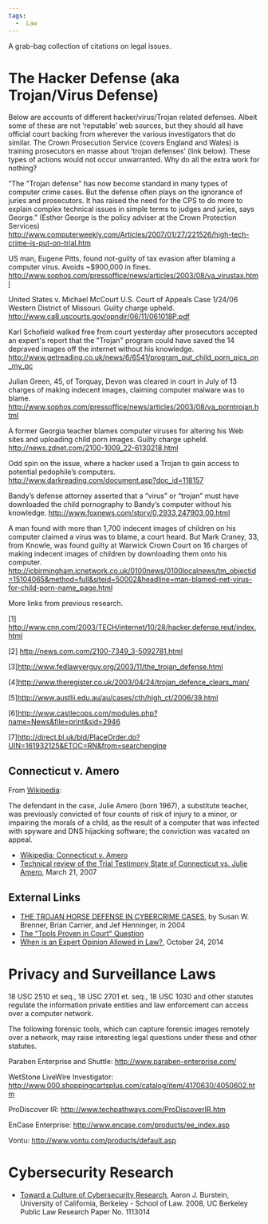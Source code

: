 ```yaml
---
tags:
  -  Law
---
```

A grab-bag collection of citations on legal issues.

# The Hacker Defense (aka Trojan/Virus Defense)

Below are accounts of different hacker/virus/Trojan related defenses.
Albeit some of these are not ‘reputable’ web sources, but they should
all have official court backing from wherever the various investigators
that do similar. The Crown Prosecution Service (covers England and
Wales) is training prosecutors en masse about ‘trojan defenses’ (link
below). These types of actions would not occur unwarranted. Why do all
the extra work for nothing?

“The "Trojan defense" has now become standard in many types of computer
crime cases. But the defense often plays on the ignorance of juries and
prosecutors. It has raised the need for the CPS to do more to explain
complex technical issues in simple terms to judges and juries, says
George.” (Esther George is the policy adviser at the Crown Protection
Services)
<http://www.computerweekly.com/Articles/2007/01/27/221526/high-tech-crime-is-put-on-trial.htm>

US man, Eugene Pitts, found not-guilty of tax evasion after blaming a
computer virus. Avoids \~\$900,000 in fines.
<http://www.sophos.com/pressoffice/news/articles/2003/08/va_virustax.html>

United States v. Michael McCourt U.S. Court of Appeals Case 1/24/06
Western District of Missouri. Guilty charge upheld.
<http://www.ca8.uscourts.gov/opndir/06/11/061018P.pdf>

Karl Schofield walked free from court yesterday after prosecutors
accepted an expert's report that the "Trojan" program could have saved
the 14 depraved images off the internet without his knowledge.
<http://www.getreading.co.uk/news/6/6541/program_put_child_porn_pics_on_my_pc>

Julian Green, 45, of Torquay, Devon was cleared in court in July of 13
charges of making indecent images, claiming computer malware was to
blame.
<http://www.sophos.com/pressoffice/news/articles/2003/08/va_porntrojan.html>

A former Georgia teacher blames computer viruses for altering his Web
sites and uploading child porn images. Guilty charge upheld.
<http://news.zdnet.com/2100-1009_22-6130218.html>

Odd spin on the issue, where a hacker used a Trojan to gain access to
potential pedophile’s computers.
<http://www.darkreading.com/document.asp?doc_id=118157>

Bandy’s defense attorney asserted that a “virus” or “trojan” must have
downloaded the child pornography to Bandy’s computer without his
knowledge. <http://www.foxnews.com/story/0,2933,247903,00.html>

A man found with more than 1,700 indecent images of children on his
computer claimed a virus was to blame, a court heard. But Mark Craney,
33, from Knowle, was found guilty at Warwick Crown Court on 16 charges
of making indecent images of children by downloading them onto his
computer.
<http://icbirmingham.icnetwork.co.uk/0100news/0100localnews/tm_objectid=15104065&method=full&siteid=50002&headline=man-blamed-net-virus-for-child-porn-name_page.html>

More links from previous research.

\[1\]
<http://www.cnn.com/2003/TECH/internet/10/28/hacker.defense.reut/index.html>

\[2\] <http://news.com.com/2100-7349_3-5092781.html>

\[3\]<http://www.fedlawyerguy.org/2003/11/the_trojan_defense.html>

\[4\]<http://www.theregister.co.uk/2003/04/24/trojan_defence_clears_man/>

\[5\]<http://www.austlii.edu.au/au/cases/cth/high_ct/2006/39.html>

\[6\]<http://www.castlecops.com/modules.php?name=News&file=print&sid=2946>

\[7\]<http://direct.bl.uk/bld/PlaceOrder.do?UIN=161932125&ETOC=RN&from=searchengine>

## Connecticut v. Amero

From [Wikipedia](http://en.wikipedia.org/wiki/Connecticut_v._Amero):

The defendant in the case, Julie Amero (born 1967), a substitute
teacher, was previously convicted of four counts of risk of injury to a
minor, or impairing the morals of a child, as the result of a computer
that was infected with spyware and DNS hijacking software; the
conviction was vacated on appeal.

- [Wikipedia: Connecticut v.
  Amero](http://en.wikipedia.org/wiki/Connecticut_v._Amero)
- [Technical review of the Trial Testimony State of Connecticut vs.
  Julie
  Amero](http://dfir.com.br/wp-content/uploads/2014/02/julieamerosummary.pdf),
  March 21, 2007

## External Links

- [THE TROJAN HORSE DEFENSE IN CYBERCRIME
  CASES](https://www.cerias.purdue.edu/assets/pdf/bibtex_archive/2005-15.pdf),
  by Susan W. Brenner, Brian Carrier, and Jef Henninger, in 2004
- [The "Tools Proven in Court"
  Question](http://www.cybersecurityinstitute.biz/tpicq.htm)
- [When is an Expert Opinion Allowed in
  Law?](https://www.elvidence.com.au/expert-opinion-in-law/), October
  24, 2014

# Privacy and Surveillance Laws

18 USC 2510 et seq., 18 USC 2701 et. seq., 18 USC 1030 and other
statutes regulate the information private entities and law enforcement
can access over a computer network.

The following forensic tools, which can capture forensic images remotely
over a network, may raise interesting legal questions under these and
other statutes.

Paraben Enterprise and Shuttle: <http://www.paraben-enterprise.com/>

WetStone LiveWire Investigator:
<http://www.000.shoppingcartsplus.com/catalog/item/4170630/4050602.htm>

ProDiscover IR: <http://www.techpathways.com/ProDiscoverIR.htm>

EnCase Enterprise: <http://www.encase.com/products/ee_index.asp>

Vontu: <http://www.vontu.com/products/default.asp>

# Cybersecurity Research

- [Toward a Culture of Cybersecurity
  Research](http://papers.ssrn.com/sol3/papers.cfm?abstract_id=1113014),
  Aaron J. Burstein, University of California, Berkeley - School of Law.
  2008, UC Berkeley Public Law Research Paper No. 1113014